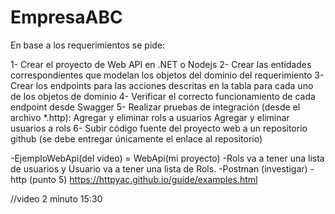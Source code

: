 # EmpresaABC



En base a los requerimientos se pide:

1- Crear el proyecto de Web API en .NET o Nodejs
2- Crear las entidades correspondientes que modelan los objetos del dominio del requerimiento
3- Crear los endpoints para las acciones descritas en la tabla para cada uno de los objetos de dominio
4- Verificar el correcto funcionamiento de cada endpoint desde Swagger
5- Realizar pruebas de integración (desde el archivo *.http):
    Agregar y eliminar rols a usuarios
    Agregar y eliminar usuarios  a rols
6- Subir código fuente del proyecto web a un repositorio github (se debe entregar únicamente el enlace al repositorio)

-EjemploWebApi(del video) = WebApi(mi proyecto)
-Rols va a tener una lista de usuarios y Usuario va a tener una lista de Rols.
-Postman (investigar)
-http (punto 5) https://httpyac.github.io/guide/examples.html

//video 2 minuto 15:30
